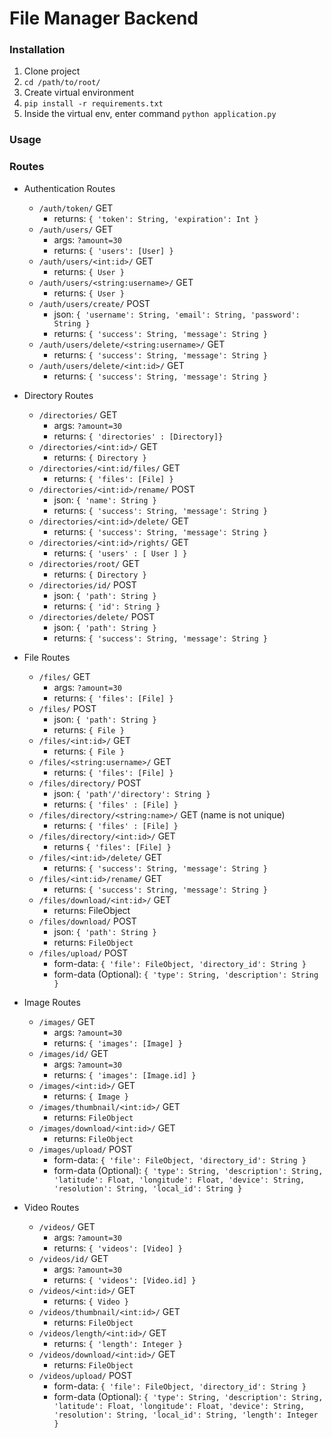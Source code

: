 # File Manager Backend

### Installation
1. Clone project
2. `cd /path/to/root/`
3. Create virtual environment
4. `pip install -r requirements.txt` 
5. Inside the virtual env, enter command `python application.py`

### Usage 

### Routes
+ Authentication Routes
  + `/auth/token/` GET
    + returns: `{ 'token': String, 'expiration': Int }`
  + `/auth/users/` GET
    + args: `?amount=30`
    + returns: `{ 'users': [User] }`
  + `/auth/users/<int:id>/` GET
    + returns: `{ User }`
  + `/auth/users/<string:username>/` GET
    + returns: `{ User }`
  + `/auth/users/create/` POST
    + json: `{ 'username': String, 'email': String, 'password': String }`
    + returns: `{ 'success': String, 'message': String }`
  + `/auth/users/delete/<string:username>/` GET
    + returns: `{ 'success': String, 'message': String }`
  + `/auth/users/delete/<int:id>/` GET
    + returns: `{ 'success': String, 'message': String }`
    
+ Directory Routes
  + `/directories/` GET
    + args: `?amount=30`
    + returns: `{ 'directories' : [Directory]}`
  + `/directories/<int:id>/` GET
    + returns: `{ Directory }`
  + `/directories/<int:id/files/` GET
    + returns: `{ 'files': [File] }`
  + `/directories/<int:id>/rename/` POST
    + json: `{ 'name': String }`
    + returns: `{ 'success': String, 'message': String }`
  + `/directories/<int:id>/delete/` GET
    + returns: `{ 'success': String, 'message': String }`
  + `/directories/<int:id>/rights/` GET
    + returns: `{ 'users' : [ User ] }`
  + `/directories/root/` GET
    + returns: `{ Directory }`
  + `/directories/id/` POST
    + json: `{ 'path': String }`
    + returns: `{ 'id': String }`
  + `/directories/delete/` POST
    + json: `{ 'path': String }` 
    + returns: `{ 'success': String, 'message': String }`
    
+ File Routes
  + `/files/` GET
    + args: `?amount=30`
    + returns: `{ 'files': [File] }`
  + `/files/` POST
    + json: `{ 'path': String }`
    + returns: `{ File }`
  + `/files/<int:id>/` GET
    + returns: `{ File }`
  + `/files/<string:username>/` GET
    + returns: `{ 'files': [File] }`
  + `/files/directory/` POST
    + json: `{ 'path'/'directory': String }`
    + returns: `{ 'files' : [File] }`
  + `/files/directory/<string:name>/` GET (name is not unique)
    + returns: `{ 'files' : [File] }`
  + `/files/directory/<int:id>/` GET
    + returns `{ 'files': [File] }`
  + `/files/<int:id>/delete/` GET
    + returns: `{ 'success': String, 'message': String }`
  + `/files/<int:id>/rename/` GET
    + returns: `{ 'success': String, 'message': String }`
  + `/files/download/<int:id>/` GET
    + returns: FileObject
  + `/files/download/` POST
    + json: `{ 'path': String }`
    + returns: `FileObject`
  + `/files/upload/` POST
    + form-data: `{ 'file': FileObject, 'directory_id': String }`
    + form-data (Optional): `{ 'type': String, 'description': String }`
   
+ Image Routes
  + `/images/` GET
    + args: `?amount=30`
    + returns: `{ 'images': [Image] }`
  + `/images/id/` GET
    + args: `?amount=30`
    + returns: `{ 'images': [Image.id] }`
  + `/images/<int:id>/` GET
    + returns: `{ Image }`
  + `/images/thumbnail/<int:id>/` GET
    + returns: `FileObject`
  + `/images/download/<int:id>/` GET
    + returns: `FileObject`
  + `/images/upload/` POST
    + form-data: `{ 'file': FileObject, 'directory_id': String }`
    + form-data (Optional): `{ 'type': String, 'description': String, 'latitude': Float, 'longitude': Float, 'device': String, 'resolution': String, 'local_id': String }`
    
+ Video Routes
  + `/videos/` GET
    + args: `?amount=30`
    + returns: `{ 'videos': [Video] }`
  + `/videos/id/` GET
    + args: `?amount=30`
    + returns: `{ 'videos': [Video.id] }`
  + `/videos/<int:id>/` GET
    + returns: `{ Video }`
  + `/videos/thumbnail/<int:id>/` GET
    + returns: `FileObject`
  + `/videos/length/<int:id>/` GET
    + returns: `{ 'length': Integer }`
  + `/videos/download/<int:id>/` GET
    + returns: `FileObject`
  + `/videos/upload/` POST
    + form-data: `{ 'file': FileObject, 'directory_id': String }`
    + form-data (Optional): `{ 'type': String, 'description': String, 'latitude': Float, 'longitude': Float, 'device': String, 'resolution': String, 'local_id': String, 'length': Integer }`

